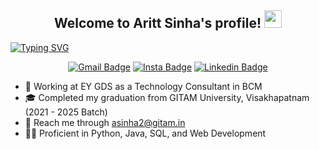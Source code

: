 <!--# 👋 Hi, I'm Aritt Sinha-->
<h2 align="center">
  Welcome to Aritt Sinha's profile!
  <img src="https://media.giphy.com/media/hvRJCLFzcasrR4ia7z/giphy.gif" width="28">
</h3>

<!-- Typing SVG by DenverCoder1 - https://github.com/DenverCoder1/readme-typing-svg -->
[![Typing SVG](https://readme-typing-svg.demolab.com?font=Delicious+Handrawn&size=30&color=03F700&center=true&vCenter=true&width=1012&lines=Technology+Consultant+at+EY+GDS;Passionate+about+Coding;Interested+in+Aviation)](https://git.io/typing-svg)

<div align="center">
  
  [![Gmail Badge](https://img.shields.io/badge/-asinha2@gitam.in-c14438?style=flat-square&logo=Gmail&logoColor=white&link=mailto:asinha2@gitam.in)](mailto:asinha2@gitam.in)
  [![Insta Badge](https://img.shields.io/badge/-arittsinha-DD2A7B?style=flat-square&logo=instagram&logoColor=white&link=https://instagram.com/arittsinha/)](https://instagram.com/arittsinha/)
  [![Linkedin Badge](https://img.shields.io/badge/-arittsinha-blue?style=flat-square&logo=Linkedin&logoColor=white&link=https://www.linkedin.com/in/arittasinha2003/)](https://www.linkedin.com/in/arittasinha2003/)
  
</div>

- 🏢 Working at EY GDS as a Technology Consultant in BCM  
- 🎓 Completed my graduation from GITAM University, Visakhapatnam (2021 - 2025 Batch)  
- 📧 Reach me through asinha2@gitam.in  
- 🧑‍💻 Proficient in Python, Java, SQL, and Web Development  
